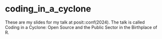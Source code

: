 
<!-- README.md is generated from README.Rmd. Please edit that file -->

# coding_in_a_cyclone

<!-- badges: start -->
<!-- badges: end -->

These are my slides for my talk at posit::conf(2024). The talk is called
Coding in a Cyclone: Open Source and the Public Sector in the Birthplace
of R.
